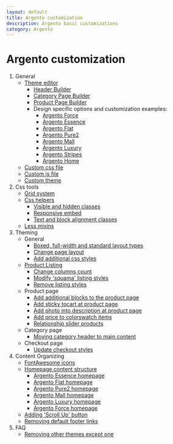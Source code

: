 ```yaml
---
layout: default
title: Argento customization
description: Argento basic customizations
category: Argento
---
```


# Argento customization

 1. General
      - [Theme editor](theme-editor/)
          + [Header Builder](theme-editor/#header-builder)
          + [Category Page Builder](theme-editor/#category-page-builder)
          + [Product Page Builder](theme-editor/#product-page-builder)
          + Design specific options and customization examples:
              * [Argento Force](/m2/argento/force/theme-editor/)
              * [Argento Essence](/m2/argento/essence/theme-editor/)
              * [Argento Flat](/m2/argento/flat/theme-editor/)
              * [Argento Pure2](/m2/argento/pure2/theme-editor/)
              * [Argento Mall](/m2/argento/mall/theme-editor/)
              * [Argento Luxury](/m2/argento/luxury/theme-editor/)
              * [Argento Stripes](/m2/argento/stripes/theme-editor/)
              * [Argento Home](/m2/argento/home/theme-editor/)
    - [Custom css file](custom-css/)
    - [Custom js file](custom-js/)
    - [Custom theme](custom-theme/)
 2. Css tools
    - [Grid system](grid-system/)
    - [Css helpers](css-helpers/)
        - [Visible and hidden classes](css-helpers/#visible-and-hidden-classes)
        - [Responsive embed](css-helpers/#responsive-embed)
        - [Text and block alignment classes](css-helpers/#text-and-block-alignment-classes)
    - [Less mixins](less-mixins/)
 3. Theming
    - General
        - [Boxed, full-width and standard layout types](boxed-full-width-and-standard-layout-types/)
        - [Change page layout](change-page-layout/)
        - [Add additional css styles](add-additional-css-styles/)
    - [Product Listing](change-product-listing-styles/)
        - [Change columns count](change-product-listing-styles/#columns-count)
        - [Modify 'squama' listing styles](change-product-listing-styles/#squama-listing-styles)
        - [Remove listing styles](change-product-listing-styles/#remove-listing-styles)
    - Product page
        + [Add additional blocks to the product page](add-additional-blocks-to-the-product-page/)
        + [Add sticky tocart at product page](add-sticky-tocart/)
        + [Add photo into description at product page](add-photo-in-description/)
        + [Add price to colorswatch items](adding-prices-to-magento-swatches/)
        + [Relationship slider products](relationship-slider-products)
    - Category page
        - [Moving category header to main content](moving-category-header-to-main-content/)
    - Checkout page
        - [Update checkout styles](checkout-styles/)
 4. Content Organizing
    -   [FontAwesome icons](icons/)
    -   [Homepage content structure](homepage-content/)
        - [Argento Essence homepage](/m2/argento/essence/page-structure/homepage/)
        - [Argento Flat homepage](/m2/argento/flat/page-structure/homepage/)
        - [Argento Pure2 homepage](/m2/argento/pure2/page-structure/homepage/)
        - [Argento Mall homepage](/m2/argento/mall/page-structure/homepage/)
        - [Argento Luxury homepage](/m2/argento/luxury/page-structure/homepage/)
        - [Argento Force homepage](/m2/argento/force/page-structure/homepage/)
    -   [Adding 'Scroll Up' button](add-scroll-up/)
    -   [Removing default footer links](removing-default-footer-links/)
5. FAQ
    -   [Removing other themes except one](removing-other-themes-except-one/)
